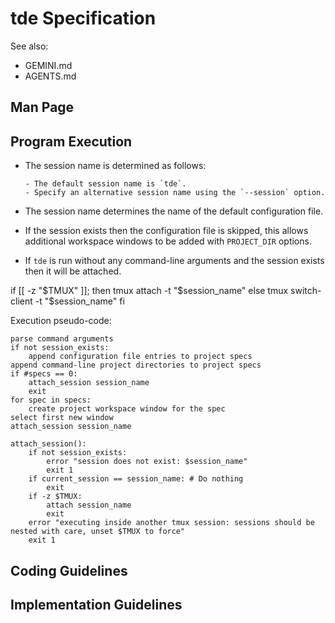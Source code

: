 # tde Specification

See also:

- GEMINI.md
- AGENTS.md

## Man Page

## Program Execution

<!--
- If inside tmux and one or more PROJECT_DIR arguments and if no explicit --session option, then use the current session.
- If outside tmux and if no explicit --session option, then use the default session (`tde`).
-->

- The session name is determined as follows:

      - The default session name is `tde`.
      - Specify an alternative session name using the `--session` option.

  <!--
      - If `--session` option value is `-` then use the current tmux session name.
  -->

- The session name determines the name of the default configuration file.
- If the session exists then the configuration file is skipped, this allows additional workspace windows to be added with `PROJECT_DIR` options.
- If `tde` is run without any command-line arguments and the session exists then it will be attached.

if [[ -z "$TMUX" ]]; then
  tmux attach -t "$session_name"
else
  tmux switch-client -t "$session_name"
fi

Execution pseudo-code:

```
parse command arguments
if not session_exists:
    append configuration file entries to project specs
append command-line project directories to project specs
if #specs == 0:
    attach_session session_name
    exit
for spec in specs:
    create project workspace window for the spec
select first new window
attach_session session_name

attach_session():
    if not session_exists:
        error "session does not exist: $session_name"
        exit 1
    if current_session == session_name: # Do nothing
        exit
    if -z $TMUX:
        attach session_name
        exit
    error "executing inside another tmux session: sessions should be nested with care, unset $TMUX to force"
    exit 1
```

## Coding Guidelines

## Implementation Guidelines

